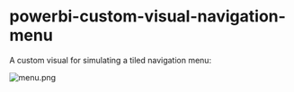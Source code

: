 # powerbi-custom-visual-navigation-menu
A custom visual for simulating a tiled navigation menu:

![menu.png](../../menu.png)
